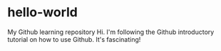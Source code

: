 # hello-world
My Github learning repository
Hi. I'm following the Github introductory tutorial on how to use Github. It's fascinating!
